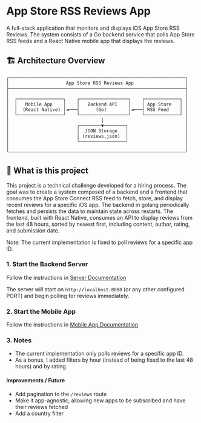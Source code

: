# App Store RSS Reviews App

A full-stack application that monitors and displays iOS App Store RSS Reviews. The system consists of a Go backend service that polls App Store RSS feeds and a React Native mobile app that displays the reviews.

## 🏗️ Architecture Overview

```
┌─────────────────────────────────────────────────────────────────┐
│                     App Store RSS Reviews App                   │
├─────────────────────────────────────────────────────────────────┤
│                                                                 │
│  ┌─────────────────┐    ┌──────────────────┐    ┌─────────────┐ │
│  │   Mobile App    │    │   Backend API    │    │ App Store   │ │
│  │  (React Native) │◄───┤      (Go)        │◄───┤ RSS Feed    │ │
│  └─────────────────┘    └──────────────────┘    └─────────────┘ │
│                                  │                              │
│                         ┌────────▼────────┐                     │
│                         │  JSON Storage   │                     │
│                         │ (reviews.json)  │                     │
│                         └─────────────────┘                     │
│                                                                 │
└─────────────────────────────────────────────────────────────────┘

```

## 📱 What is this project

This project is a technical challenge developed for a hiring process. The goal was to create a system composed of a backend and a frontend that consumes the App Store Connect RSS feed to fetch, store, and display recent reviews for a specific iOS app.
The backend in golang periodically fetches and persists the data to maintain state across restarts. The frontend, built with React Native, consumes an API to display reviews from the last 48 hours, sorted by newest first, including content, author, rating, and submission date.

Note: The current implementation is fixed to poll reviews for a specific app ID.

### 1. Start the Backend Server

Follow the instructions in [Server Documentation](./server/README.md)

The server will start on `http://localhost:8080` (or any other configured PORT) and begin polling for reviews immediately.

### 2. Start the Mobile App

Follow the instructions in [Mobile App Documentation](./mobile/README.md)

### 3. Notes

- The current implementation only polls reviews for a specific app ID.
- As a bonus, I added filters by hour (instead of being fixed to the last 48 hours) and by rating.

#### Improvements / Future

- Add pagination to the `/reviews` route
- Make it app-agnostic, allowing new apps to be subscribed and have their reviews fetched
- Add a country filter
